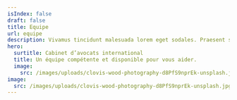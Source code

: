 ```yaml
---
isIndex: false
draft: false
title: Equipe
url: equipe
description: Vivamus tincidunt malesuada lorem eget sodales. Praesent sit amet risus augue. Aliquam gravida posuere lectus ut volutpat.
hero:
  surtitle: Cabinet d’avocats international
  title: Un équipe compétente et disponible pour vous aider.
  image:
    src: /images/uploads/clovis-wood-photography-d8PfS9nprEk-unsplash.jpg
image:
  src: /images/uploads/clovis-wood-photography-d8PfS9nprEk-unsplash.jpg
---
```

